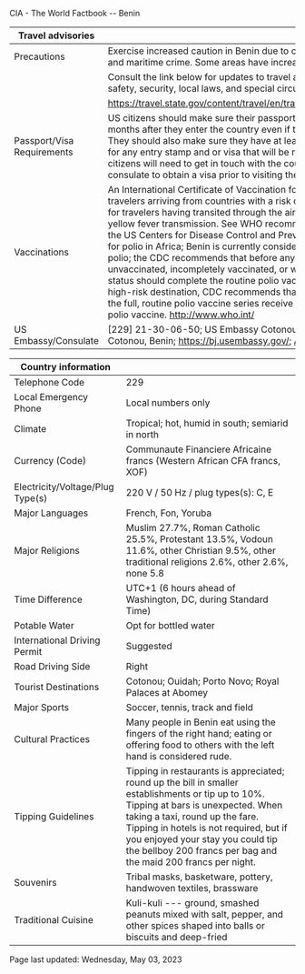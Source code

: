 CIA - The World Factbook -- Benin

| Travel advisories | |
| --- | --- |
| Precautions | Exercise increased caution in Benin due to crime, kidnapping, terrorism, and maritime crime. Some areas have increased risk. |
| | Consult the link below for updates to travel advisories and statements on safety, security, local laws, and special circumstances in this country. |
| | <https://travel.state.gov/content/travel/en/traveladvisories/traveladvisories.html> |
| Passport/Visa Requirements | US citizens should make sure their passport will not expire for at least 6 months after they enter the country even if they do not intend to stay that long. They should also make sure they have at least 1 blank page in their passport for any entry stamp and or visa that will be required. A visa is required. US citizens will need to get in touch with the country's embassy or nearest consulate to obtain a visa prior to visiting the country. |
| Vaccinations | An International Certificate of Vaccination for yellow fever is required for travelers arriving from countries with a risk of yellow fever transmission and for travelers having transited through the airport of a country with risk of yellow fever transmission. See WHO recommendations. On 21 March 2022, the US Centers for Disease Control and Prevention (CDC) issued a Travel Alert for polio in Africa; Benin is currently considered a high risk to travelers for polio; the CDC recommends that before any international travel, anyone unvaccinated, incompletely vaccinated, or with an unknown polio vaccination status should complete the routine polio vaccine series; before travel to any high-risk destination, CDC recommends that adults who previously completed the full, routine polio vaccine series receive a single, lifetime booster dose of polio vaccine.  <http://www.who.int/> |
| US Embassy/Consulate | [229] 21-30-06-50; US Embassy Cotonou, Marina Avenue, 01 BP 2012, Cotonou, Benin; https://bj.usembassy.gov/; ACSCotonou@state.gov |

| Country information |  |
| --- | --- |
| Telephone Code | 229 |
| Local Emergency Phone | Local numbers only |
| Climate | Tropical; hot, humid in south; semiarid in north |
| Currency (Code) | Communaute Financiere Africaine francs (Western African CFA francs, XOF) |
| Electricity/Voltage/Plug Type(s) | 220 V / 50 Hz / plug types(s): C, E |
| Major Languages | French, Fon, Yoruba |
| Major Religions | Muslim 27.7%, Roman Catholic 25.5%, Protestant 13.5%, Vodoun 11.6%, other Christian 9.5%, other traditional religions 2.6%, other 2.6%, none 5.8 |
| Time Difference | UTC+1 (6 hours ahead of Washington, DC, during Standard Time) |
| Potable Water | Opt for bottled water |
| International Driving Permit | Suggested |
| Road Driving Side | Right |
| Tourist Destinations | Cotonou; Ouidah; Porto Novo; Royal Palaces at Abomey |
| Major Sports | Soccer, tennis, track and field |
| Cultural Practices | Many people in Benin eat using the fingers of the right hand; eating or offering food to others with the left hand is considered rude. |
| Tipping Guidelines | Tipping in restaurants is appreciated; round up the bill in smaller establishments or tip up to 10%. Tipping at bars is unexpected. When taking a taxi, round up the fare. Tipping in hotels is not required, but if you enjoyed your stay you could tip the bellboy 200 francs per bag and the maid 200 francs per night. |
| Souvenirs | Tribal masks, basketware, pottery, handwoven textiles, brassware |
| Traditional Cuisine | Kuli-kuli --- ground, smashed peanuts mixed with salt, pepper, and other spices shaped into balls or biscuits and deep-fried |

Page last updated: Wednesday, May 03, 2023
